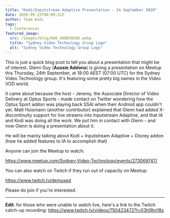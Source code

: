 ```yaml
---
title: "Kodi/Inputstream Adaptive Presentation - 24 September 2020"
date: 2020-09-23T00:09:22Z
author: Team Kodi
tags:
  - Conferences
featured_image:
  src: /images/blog/600_468058366.webp
  title: "Sydney Video Technology Group Logo"
  alt: "Sydney Video Technology Group Logo"
---
```


This is just a quick blog post to tell you about a presentation that might be of interest. Glenn Guy (**Aussie Addons**) is giving a presentation on Meetup this Thursday, 24th September, at 18:00 AEST (07:00 UTC) for the Sydney Video Technology group. It's featuring some pretty big names in the Video VOD world.

It came about because the host - Jeremy, the Associate Director of Video Delivery at Optus Sports - made contact on Twitter wondering how the Optus Sport addon was playing back SSAI when their Android app couldn't yet. Matt Huismann (another contributor) explained that Glenn had added X-discontinuity support for live streams into Inputstream Adaptive, and that IA and Kodi was doing all the work. We put him in contact with Glenn - and now Glenn is doing a presentation about it.

He will be mainly talking about Kodi + Inputstream Adaptive + Disney addon (how he added features to IA to accomplish that)

Anyone can join the Meetup to watch:

<https://www.meetup.com/Sydney-Video-Technology/events/273069747/>

You can also watch on Twitch if they run out of capacity on Meetup:

<https://www.twitch.tv/demuxed>

Please do join if you're interested.

---

**Edit**: for those who were unable to watch live, here's a link to the Twitch catch-up recording: <https://www.twitch.tv/videos/750423472?t=03h18m18s>
